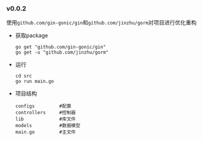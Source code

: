 ### v0.0.2   
使用`github.com/gin-gonic/gin`和`github.com/jinzhu/gorm`对项目进行优化重构

* 获取package
    ```
    go get "github.com/gin-gonic/gin"
    go get -u "github.com/jinzhu/gorm"
    ```

* 运行
    ```
    cd src
    go run main.go
    ```

* 项目结构
  ```
  configs         #配置
  controllers     #控制器
  lib             #库文件
  models          #数据模型
  main.go         #主文件
  ```
